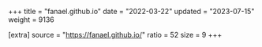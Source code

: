 +++
title = "fanael.github.io"
date = "2022-03-22"
updated = "2023-07-15"
weight = 9136

[extra]
source = "https://fanael.github.io/"
ratio = 52
size = 9
+++

